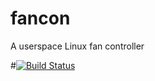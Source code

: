 # fancon
A userspace Linux fan controller

#[![Build Status](https://travis-ci.org/HBriese/fancon.svg?branch=master)](https://travis-ci.org/HBriese/fancon)
